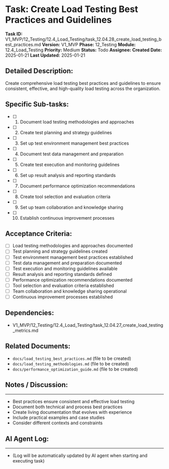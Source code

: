 # Task: Create Load Testing Best Practices and Guidelines

**Task ID:** V1_MVP/12_Testing/12.4_Load_Testing/task_12.04.28_create_load_testing_best_practices.md
**Version:** V1_MVP
**Phase:** 12_Testing
**Module:** 12.4_Load_Testing
**Priority:** Medium
**Status:** Todo
**Assignee:**
**Created Date:** 2025-01-21
**Last Updated:** 2025-01-21

## Detailed Description:
Create comprehensive load testing best practices and guidelines to ensure consistent, effective, and high-quality load testing across the organization.

## Specific Sub-tasks:
- [ ] 1. Document load testing methodologies and approaches
- [ ] 2. Create test planning and strategy guidelines
- [ ] 3. Set up test environment management best practices
- [ ] 4. Document test data management and preparation
- [ ] 5. Create test execution and monitoring guidelines
- [ ] 6. Set up result analysis and reporting standards
- [ ] 7. Document performance optimization recommendations
- [ ] 8. Create tool selection and evaluation criteria
- [ ] 9. Set up team collaboration and knowledge sharing
- [ ] 10. Establish continuous improvement processes

## Acceptance Criteria:
- [ ] Load testing methodologies and approaches documented
- [ ] Test planning and strategy guidelines created
- [ ] Test environment management best practices established
- [ ] Test data management and preparation documented
- [ ] Test execution and monitoring guidelines available
- [ ] Result analysis and reporting standards defined
- [ ] Performance optimization recommendations documented
- [ ] Tool selection and evaluation criteria established
- [ ] Team collaboration and knowledge sharing operational
- [ ] Continuous improvement processes established

## Dependencies:
- V1_MVP/12_Testing/12.4_Load_Testing/task_12.04.27_create_load_testing_metrics.md

## Related Documents:
- `docs/load_testing_best_practices.md` (file to be created)
- `docs/load_testing_methodologies.md` (file to be created)
- `docs/performance_optimization_guide.md` (file to be created)

## Notes / Discussion:
---
* Best practices ensure consistent and effective load testing
* Document both technical and process best practices
* Create living documentation that evolves with experience
* Include practical examples and case studies
* Consider different contexts and constraints

## AI Agent Log:
---
* (Log will be automatically updated by AI agent when starting and executing task)
